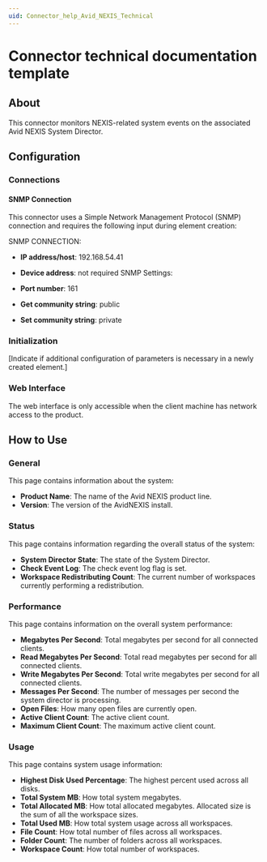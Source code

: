 ```yaml
---
uid: Connector_help_Avid_NEXIS_Technical
---
```


# Connector technical documentation template

## About

This connector monitors NEXIS-related system events on the associated Avid NEXIS System Director.

## Configuration

### Connections

#### SNMP Connection

This connector uses a Simple Network Management Protocol (SNMP) connection and requires the following input during element creation:

SNMP CONNECTION:

- **IP address/host**: 192.168.54.41
- **Device address**: not required
SNMP Settings:

- **Port number**: 161
- **Get community string**: public
- **Set community string**: private

### Initialization

[Indicate if additional configuration of parameters is necessary in a newly created element.]

### Web Interface

The web interface is only accessible when the client machine has network access to the product.

## How to Use

### General

This page contains information about the system:

- **Product Name**: The name of the Avid NEXIS product line.
- **Version**: The version of the AvidNEXIS install.

### Status

This page contains information regarding the overall status of the system:

- **System Director State**: The state of the System Director.
- **Check Event Log**: The check event log flag is set.
- **Workspace Redistributing Count**: The current number of workspaces currently performing a redistribution.

### Performance

This page contains information on the overall system performance:

- **Megabytes Per Second**: Total megabytes per second for all connected clients.
- **Read Megabytes Per Second**: Total read megabytes per second for all connected clients.
- **Write Megabytes Per Second**: Total write megabytes per second for all connected clients.
- **Messages Per Second**: The number of messages per second the system director is processing.
- **Open Files**: How many open files are currently open.
- **Active Client Count**: The active client count.
- **Maximum Client Count**: The maximum active client count.

### Usage

This page contains system usage information:

- **Highest Disk Used Percentage**: The highest percent used across all disks.
- **Total System MB**: How total system megabytes.
- **Total Allocated MB**: How total allocated megabytes. Allocated size is the sum of all the workspace sizes.
- **Total Used MB**: How total system usage across all workspaces.
- **File Count**: How total number of files across all workspaces.
- **Folder Count**: The number of folders across all workspaces.
- **Workspace Count**: How total number of workspaces.
